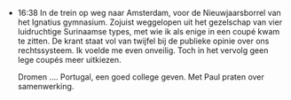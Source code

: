 - 16:38 	In de trein op weg naar Amsterdam, voor de Nieuwjaarsborrel van het Ignatius gymnasium. Zojuist weggelopen uit het gezelschap van vier luidruchtige Surinaamse types, met wie ik als enige in een coupé kwam te zitten. De krant staat vol van twijfel bij de publieke opinie over ons rechtssysteem. Ik voelde me even onveilig. Toch in het vervolg geen lege coupés meer uitkiezen.
  
  Dromen .... Portugal, een goed college geven. Met Paul praten over samenwerking.